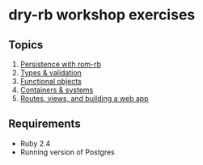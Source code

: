 # dry-rb workshop exercises

## Topics

1. [Persistence with rom-rb](persistence/)
2. [Types & validation](types-validation/)
3. [Functional objects](functional-objects/)
4. [Containers & systems](containers-systems/)
5. [Routes, views, and building a web app](web-app/)

## Requirements

- Ruby 2.4
- Running version of Postgres
